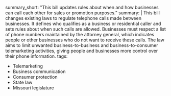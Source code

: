 summary_short: "This bill updates rules about when and how businesses can call each other for sales or promotion purposes."
summary: |
  This bill changes existing laws to regulate telephone calls made between businesses. It defines who qualifies as a business or residential caller and sets rules about when such calls are allowed. Businesses must respect a list of phone numbers maintained by the attorney general, which indicates people or other businesses who do not want to receive these calls. The law aims to limit unwanted business-to-business and business-to-consumer telemarketing activities, giving people and businesses more control over their phone information.
tags:
  - Telemarketing
  - Business communication
  - Consumer protection
  - State law
  - Missouri legislature
